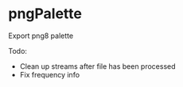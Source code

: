 pngPalette
==========

Export png8 palette

Todo:   
- Clean up streams after file has been processed  
- Fix frequency info